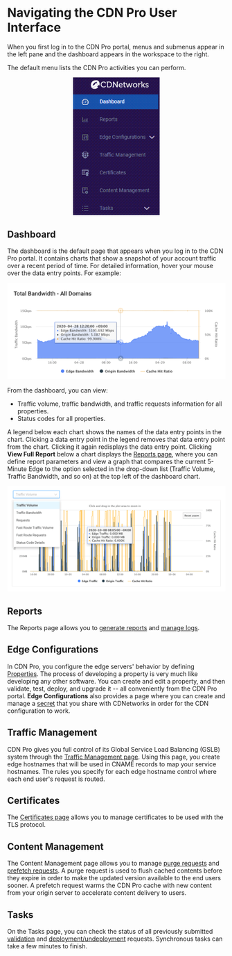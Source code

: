 # Navigating the CDN Pro User Interface

When you first log in to the CDN Pro portal, menus and submenus appear in the left pane and the dashboard appears in the workspace to the right.

The default menu lists the CDN Pro activities you can perform.

<p align=center><img src="/docs/resources/images/accessing-portal/side-menu.png" alt="navigation menu" width="200"></p>

## Dashboard

The dashboard is the default page that appears when you log in to the CDN Pro portal. It contains charts that show a snapshot of your account traffic over a recent period of time. For detailed information, hover your mouse over the data entry points. For example:

<p align=center><img src="/docs/resources/images/accessing-portal/total-bandwidth.png" alt="total bandwidth" width="1000"></p>

From the dashboard, you can view:

- Traffic volume, traffic bandwidth, and traffic requests information for all properties.
- Status codes for all properties.

A legend below each chart shows the names of the data entry points in the chart. Clicking a data entry point in the legend removes that data entry point from the chart. Clicking it again redisplays the data entry point. Clicking **View Full Report** below a chart displays the [Reports page](</docs/portal/reports/generating-reports.md>), where you can define report parameters and view a graph that compares the current 5-Minute Edge to the option selected in the drop-down list (Traffic Volume, Traffic Bandwidth, and so on) at the top left of the dashboard chart.

<p align=center><img src="/docs/resources/images/traffic-volume.png" alt="traffic volume" width="1000"></p>

## Reports

The Reports page allows you to [generate reports](</docs/portal/reports/generating-reports.md>) and [manage logs](</docs/portal/reports/managing-logs.md>).

## Edge Configurations

In CDN Pro, you configure the edge servers' behavior by defining [Properties](</docs/portal/edge-configurations/managing-properties.md>). The process of developing a property is very much like developing any other software. You can create and edit a property, and then validate, test, deploy, and upgrade it -- all conveniently from the CDN Pro portal. **Edge Configurations** also provides a page where you can create and manage a [secret](</docs/portal/secrets/overview.md>) that you share with CDNetworks in order for the CDN configuration to work.

## Traffic Management

CDN Pro gives you full control of its Global Service Load Balancing (GSLB) system through the [Traffic Management page](</docs/portal/traffic-management/overview.md>). Using this page, you create edge hostnames that will be used in CNAME records to map your service hostnames. The rules you specify for each edge hostname control where each end user's request is routed.

## Certificates

The [Certificates page](</docs/portal/certificates/overview.md>) allows you to manage certificates to be used with the TLS protocol.

## Content Management

The Content Management page allows you to manage [purge requests](</docs/portal/content-management/managing-purge-requests.md>) and [prefetch requests](</docs/portal/content-management/managing-prefetch-requests.md>). A purge request is used to flush cached contents before they expire in order to make the updated version available to the end users sooner. A prefetch request warms the CDN Pro cache with new content from your origin server to accelerate content delivery to users.

## Tasks

On the Tasks page, you can check the status of all previously submitted [validation](</docs/portal/tasks/validations.md>) and [deployment/undeployment](</docs/portal/tasks/deployments.md>) requests. Synchronous tasks can take a few minutes to finish.
